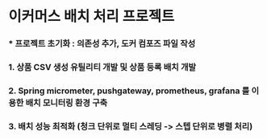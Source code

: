 # 이커머스 배치 처리 프로젝트

###          * 프로젝트 초기화 : 의존성 추가, 도커 컴포즈 파일 작성

### 1. 상품 CSV 생성 유틸리티 개발 및 상품 등록 배치 개발

### 2. Spring micrometer, pushgateway, prometheus, grafana 를 이용한 배치 모니터링 환경 구축

### 3. 배치 성능 최적화 (청크 단위로 멀티 스레딩 -> 스텝 단위로 병렬 처리)